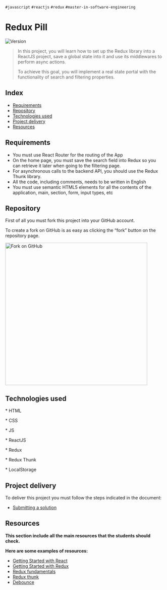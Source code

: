 `#javascript` `#reactjs` `#redux` `#master-in-software-engineering`

# Redux Pill

<p>
  <img alt="Version" src="https://img.shields.io/badge/version-1.0-blue.svg?cacheSeconds=2592000" />
</p>

> In this project, you will learn how to set up the Redux library into a ReactJS project, save a global state into it and use its middlewares to perform async actions.
>
> To achieve this goal, you will implement a real state portal with the functionality of search and filtering properties.

## Index <!-- omit in toc -->

- [Requirements](#requirements)
- [Repository](#repository)
- [Technologies used](#technologies-used)
- [Project delivery](#project-delivery)
- [Resources](#resources)

## Requirements

- You must use React Router for the routing of the App
- On the home page, you must save the search field into Redux so you can retrieve it later when going to the filtering page.
- For asynchronous calls to the backend API, you should use the Redux Thunk library.
- All the code, including comments, needs to be written in English
- You must use semantic HTML5 elements for all the contents of the application, main, section, form, input types, etc

## Repository

First of all you must fork this project into your GitHub account.

To create a fork on GitHub is as easy as clicking the “fork” button on the repository page.

<img src="https://docs.github.com/assets/images/help/repository/fork_button.jpg" alt="Fork on GitHub" width='450'>

## Technologies used

\* HTML

\* CSS

\* JS

\* ReactJS

\* Redux

\* Redux Thunk

\* LocalStorage

## Project delivery

To deliver this project you must follow the steps indicated in the document:

- [Submitting a solution](https://www.notion.so/Submitting-a-solution-524dab1a71dd4b96903f26385e24cdb6)

## Resources

**This section include all the main resources that the students should check.**

**Here are some examples of resources:**

- [Getting Started with React](https://reactjs.org/docs/getting-started.html)
- [Getting Started with Redux](https://redux.js.org/introduction/getting-started)
- [Redux fundamentals](https://egghead.io/courses/fundamentals-of-redux-course-from-dan-abramov-bd5cc867)
- [Redux thunk](https://github.com/reduxjs/redux-thunk)
- [Debounce](https://www.freecodecamp.org/espanol/news/curso-debounce-javascript-como-hacer-que-tu-js-espere/)
